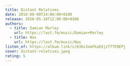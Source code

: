 ```yaml
---
title: Distant Relatives
date: 2018-08-08T14:00:00+0100
release: 2010-05-18T12:00:00+0100
authors:
  - title: Damian Marley
    url: https://last.fm/music/Damian+Marley
  - title: Nas
    url: https://last.fm/music/Nas
listen_of: https://album.link/s/63bs3omFkaEXjzTfTFOEPj
cover: distant-relatives.jpeg
rating: 5
---
```

